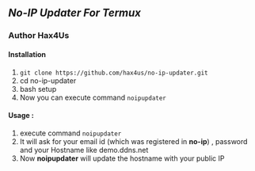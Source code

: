 ## _No-IP Updater For Termux_
### __Author Hax4Us__
#### __Installation__
1. `git clone https://github.com/hax4us/no-ip-updater.git`
2. cd no-ip-updater 
3. bash setup
4. Now you can execute command `noipupdater`

#### Usage :
1. execute command `noipupdater`
2. It will ask for your email id (which was registered in __no-ip__) , password and your Hostname like demo.ddns.net
3. Now __noipupdater__ will update the hostname with your public IP
